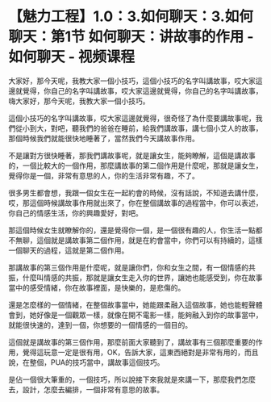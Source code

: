 # 【魅力工程】1.0：3.如何聊天：3.如何聊天：第1节 如何聊天：讲故事的作用 - 如何聊天 - 视频课程

大家好，那今天呢，我教大家一個小技巧，這個小技巧的名字叫講故事，哎大家這邊就覺得，你自己的名字叫講故事，哎大家這邊就覺得，你自己的名字叫講故事，嗨大家好，那今天呢，我教大家一個小技巧。

這個小技巧的名字叫講故事，哎大家這邊就覺得，很奇怪了為什麼要講故事呢，我們從小到大，對吧，聽我們的爸爸在睡前，給我們講故事，講七個小艾人的故事，那個時候我們就能很快地睡著了，當然我們今天講故事作用。

不是讓對方很快睡著，那我們講故事呢，就是讓女生，能夠瞭解，這個是講故事的，一個比較大的一個作用，那麼講故事的第二個作用是什麼呢，那就是讓女生，覺得你是一個，非常有意思的人，你的生活非常有趣，不了。

很多男生都會想，我跟一個女生在一起約會的時候，沒有話說，不知道去講什麼，哎，那這個時候講故事作用就出來了，你在整個講故事的過程當中，你可以表述，你自己的情感生活，你的興趣愛好，對吧。

那這個時候女生就瞭解你的，還是覺得你一個，是一個很有趣的人，你生活一點都不無聊，這個就是講故事第二個作用，就是在約會當中，你們可以有持續的，這樣一個聊天的過程，這就是第二個作用。

那講故事的第三個作用是什麼呢，就是讓你們，你和女生之間，有一個情感的共振，什麼叫情感的共振，那就是讓女生走入你的世界，讓她也能感受到，你在故事當中的感受情緒，你在故事裡面，是快樂的，是悲傷的。

還是怎麼樣的一個情緒，在整個故事當中，她能跟柔融入這個故事，她也能輕聲體會到，她好像是一個觀眾一樣，就像在開不電影一樣，能夠融入到你的故事當中，就能很快速的，達到一個，你想要的一個情感的一個目的。

這個就是講故事的第三個作用，那麼前面大家聽到了，講故事有三個那麼重要的作用，覺得這玩意一定是很有用，OK，告訴大家，這東西絕對是非常有用的，而且說，在整個，PUA的技巧當中，講故事這個技巧。

是佔一個很大筆重的，一個技巧，所以說接下來我就是來講一下，那麼我們怎麼去，設計，怎麼去編排，一個非常有意思的故事。